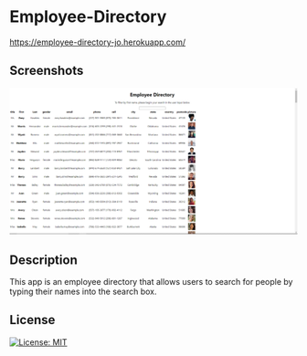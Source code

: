 # Employee-Directory

https://employee-directory-jo.herokuapp.com/

## Screenshots

![Employee Directory Screenshot](Screenshot.PNG)

## Description

This app is an employee directory that allows users to search for people by typing their names into the search box.

## License

[![License: MIT](https://img.shields.io/badge/License-MIT-yellow.svg)](https://opensource.org/licenses/MIT)